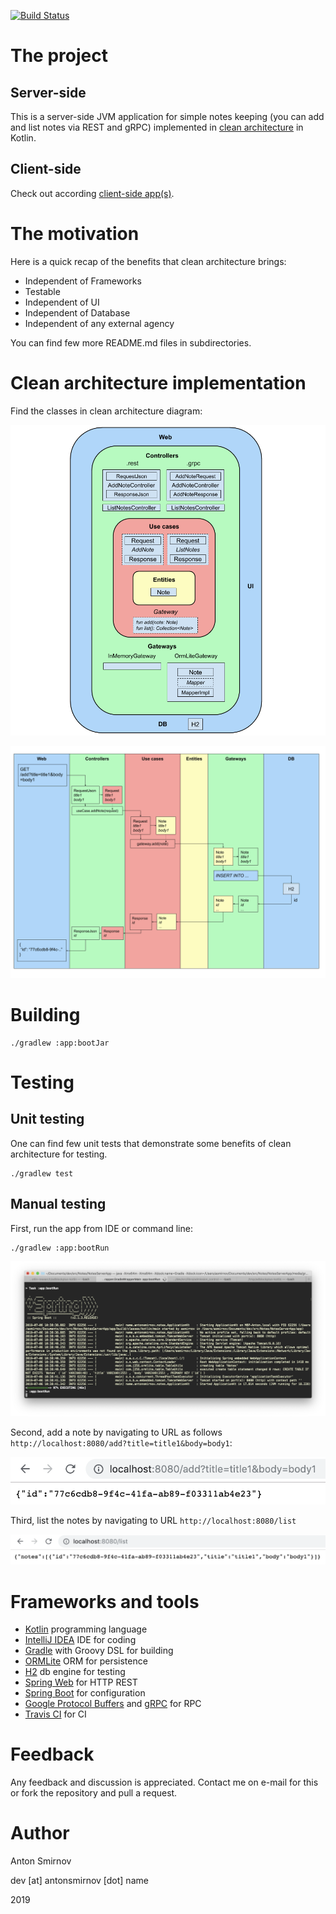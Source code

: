 [![Build Status](https://travis-ci.org/4ntoine/NotesServerApp.svg?branch=master)](https://travis-ci.org/4ntoine/NotesServerApp)

# The project

## Server-side

This is a server-side JVM application for simple notes keeping (you can add and list notes via REST and gRPC) implemented in [clean architecture](https://blog.cleancoder.com/uncle-bob/2012/08/13/the-clean-architecture.html) in Kotlin.

## Client-side

Check out according [client-side app(s)](https://github.com/4ntoine/NotesClientApp).

# The motivation

Here is a quick recap of the benefits that clean architecture brings:

* Independent of Frameworks
* Testable
* Independent of UI
* Independent of Database
* Independent of any external agency

You can find few more README.md files in subdirectories.

# Clean architecture implementation

Find the classes in clean architecture diagram:

![Clean architecture diagram](images/arch/my_clean_arch.png?raw=true)

![Sequence diagram](images/arch/sequence.png?raw=true)

# Building

	./gradlew :app:bootJar

# Testing

## Unit testing

One can find few unit tests that demonstrate some benefits of clean architecture for testing.

	./gradlew test

## Manual testing

First, run the app from IDE or command line:

	./gradlew :app:bootRun

![Application running](images/app/running.png?raw=true)

Second, add a note by navigating to URL as follows `http://localhost:8080/add?title=title1&body=body1`:

![Add a note](images/app/add_note.png?raw=true)

Third, list the notes by navigating to URL `http://localhost:8080/list`

![List the notes](images/app/list_notes.png?raw=true)

# Frameworks and tools

* [Kotlin](https://kotlinlang.org/) programming language
* [IntelliJ IDEA](https://www.jetbrains.com/idea/) IDE for coding
* [Gradle](https://gradle.org/) with Groovy DSL for building
* [ORMLite](http://ormlite.com/) ORM for persistence
* [H2](https://www.h2database.com/html/main.html) db engine for testing
* [Spring Web](https://docs.spring.io/spring/docs/current/spring-framework-reference/web.html) for HTTP REST
* [Spring Boot](https://spring.io/projects/spring-boot) for configuration
* [Google Protocol Buffers](https://developers.google.com/protocol-buffers) and [gRPC](https://grpc.io/) for RPC
* [Travis CI](https://travis-ci.org/) for CI

# Feedback

Any feedback and discussion is appreciated.
Contact me on e-mail for this or fork the repository and pull a request.

# Author

Anton Smirnov

dev [at] antonsmirnov [dot] name

2019